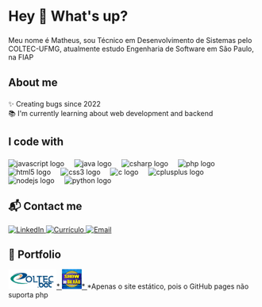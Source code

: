 <h1 align="left">Hey 👋 What's up?</h1>

###

<p align="left">Meu nome é Matheus, sou Técnico em Desenvolvimento de Sistemas pelo COLTEC-UFMG, atualmente estudo Engenharia de Software em São Paulo, na FIAP</p>

###

<h2 align="left">About me</h2>

###

<p align="left">✨ Creating bugs since 2022<br>📚 I'm currently learning about web development and backend</p>

###

<h2 align="left">I code with</h2>

###

<div align="left">
  <img src="https://cdn.jsdelivr.net/gh/devicons/devicon/icons/javascript/javascript-original.svg" height="40" alt="javascript logo" />
  <img width="12" />
  <img src="https://cdn.jsdelivr.net/gh/devicons/devicon/icons/java/java-original.svg" height="40" alt="java logo" />
  <img width="12" />
  <img src="https://cdn.jsdelivr.net/gh/devicons/devicon/icons/csharp/csharp-original.svg" height="40" alt="csharp logo" />
  <img width="12" />
  <img src="https://cdn.jsdelivr.net/gh/devicons/devicon/icons/php/php-original.svg" height="40" alt="php logo" />
  <img width="12" />
  <img src="https://cdn.jsdelivr.net/gh/devicons/devicon/icons/html5/html5-original.svg" height="40" alt="html5 logo" />
  <img width="12" />
  <img src="https://cdn.jsdelivr.net/gh/devicons/devicon/icons/css3/css3-original.svg" height="40" alt="css3 logo" />
  <img width="12" />
  <img src="https://cdn.jsdelivr.net/gh/devicons/devicon/icons/c/c-original.svg" height="40" alt="c logo" />
  <img width="12" />
  <img src="https://cdn.jsdelivr.net/gh/devicons/devicon/icons/cplusplus/cplusplus-original.svg" height="40" alt="cplusplus logo" />
  <img width="12" />
  <img src="https://cdn.jsdelivr.net/gh/devicons/devicon/icons/nodejs/nodejs-original.svg" height="40" alt="nodejs logo" />
  <img width="12" />
  <img src="https://cdn.jsdelivr.net/gh/devicons/devicon/icons/python/python-original.svg" height="40" alt="python logo" />
</div>

###

<h2 align="left">📬 Contact me</h2>

<div align="left">
  <a href="https://www.linkedin.com/in/matheus-freitas-vieira-1b06ba278/" target="_blank">
    <img src="https://img.shields.io/badge/LinkedIn-0A66C2?style=for-the-badge&logo=linkedin&logoColor=white" alt="LinkedIn" />
  </a>
  <a href="https://matheusfvieira.github.io" target="_blank">
    <img src="https://img.shields.io/badge/Currículo-FFD700?style=for-the-badge&logo=read-the-docs&logoColor=black" alt="Currículo" />
  </a>
  <a href="mailto:matheus.vf06@gmail.com">
    <img src="https://img.shields.io/badge/Email-D14836?style=for-the-badge&logo=gmail&logoColor=white" alt="Email" />
  </a>
</div>

###

<h2 align="left">🚀 Portfolio</h2>

<div align="left">
  <a href="https://matheusfvieira.github.io/coltecbet" target="_blank">
    <img src="/images/logo1.jpg" height="40" alt="ColtecBET"/>*
  </a>
  <a href="https://matheusfvieira.github.io/WebDev_Show-do_Bilhao/" target="_blank">
    <img src="/images/logo2.jpeg" height="40" alt="Bilhao"/>*
  </a>
  *Apenas o site estático, pois o GitHub pages não suporta php
</div>
